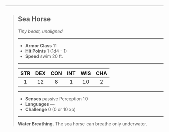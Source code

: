 ***
> ## Sea Horse
> *Tiny beast, unaligned*
> 
> ***
> 
> - **Armor Class** 11
> - **Hit Points** 1 (1d4 - 1)
> - **Speed** swim 20 ft.
> 
> ***
> 
> |STR|DEX|CON|INT|WIS|CHA|
> |:---:|:---:|:---:|:---:|:---:|:---:|
> |1|12|8|1|10|2|
> 
> ***
> 
> - **Senses** passive Perception 10
> - **Languages** —
> - **Challenge** 0 (0 or 10 xp)
> 
> ***
> 
> **Water Breathing.** The sea horse can breathe only underwater.